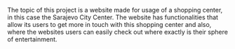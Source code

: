The topic of this project is a website made for usage of a shopping center, in this case the Sarajevo City Center. 
The website has functionalities that allow its users to get more in touch with this shopping center and also, where the websites users can easily check out where exactly is their sphere of entertainment.
